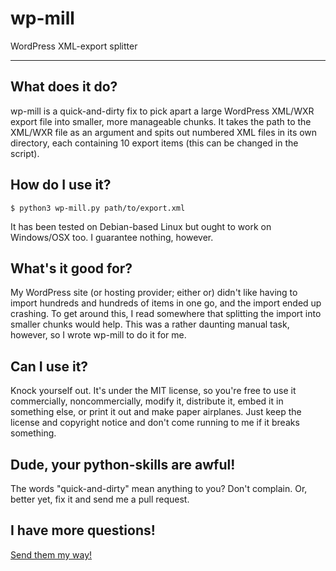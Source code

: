 # wp-mill
WordPress XML-export splitter
***
## What does it do?
wp-mill is a quick-and-dirty fix to pick apart a large WordPress XML/WXR export
  file into smaller, more manageable chunks. It takes the path to the XML/WXR
  file as an argument and spits out numbered XML files in its own directory,
  each containing 10 export items (this can be changed in the script).

## How do I use it?
    $ python3 wp-mill.py path/to/export.xml
It has been tested on Debian-based Linux but ought to work on Windows/OSX too. I
    guarantee nothing, however.

## What's it good for?
My WordPress site (or hosting provider; either or) didn't like having to import
  hundreds and hundreds of items in one go, and the import ended up crashing. To
  get around this, I read somewhere that splitting the import into smaller
  chunks would help. This was a rather daunting manual task, however, so I wrote
  wp-mill to do it for me.

## Can I use it?
Knock yourself out. It's under the MIT license, so you're free to use it
  commercially, noncommercially, modify it, distribute it, embed it in something
  else, or print it out and make paper airplanes. Just keep the license and
  copyright notice and don't come running to me if it breaks something.

## Dude, your python-skills are awful!
The words "quick-and-dirty" mean anything to you? Don't complain. Or, better
  yet, fix it and send me a pull request.

## I have more questions!
[Send them my way!](mailto:drsldr@sldr.se?subject=wp-mill)